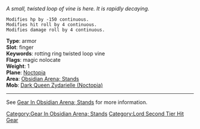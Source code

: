 *A small, twisted loop of vine is here. It is rapidly decaying.*

`Modifies hp by -150 continuous.`  
`Modifies hit roll by 4 continuous.`  
`Modifies damage roll by 4 continuous.`

**Type**: armor  
**Slot**: finger  
**Keywords**: rotting ring twisted loop vine  
**Flags**: magic nolocate  
**Weight**: 1  
**Plane**: [Noctopia](:Category:Noctopia "wikilink")  
**Area**: [Obsidian Arena;
Stands](:Category:Obsidian_Arena;_Stands "wikilink")  
**Mob**: [Dark Queen Zydarielle
(Noctopia)](Zydarielle,_Queen_Of_Stars "wikilink")

------------------------------------------------------------------------

See [Gear In Obsidian Arena;
Stands](:Category:Gear_In_Obsidian_Arena;_Stands "wikilink") for more
information.

[Category:Gear In Obsidian Arena;
Stands](Category:Gear_In_Obsidian_Arena;_Stands "wikilink")
[Category:Lord Second Tier Hit
Gear](Category:Lord_Second_Tier_Hit_Gear "wikilink")
